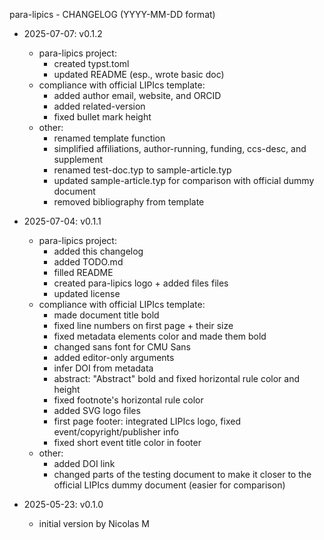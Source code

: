 para-lipics - CHANGELOG (YYYY-MM-DD format)

- 2025-07-07: v0.1.2
    - para-lipics project:
        - created typst.toml
        - updated README (esp., wrote basic doc)
    - compliance with official LIPIcs template: 
        - added author email, website, and ORCID
        - added related-version
        - fixed bullet mark height
    - other:
        - renamed template function
        - simplified affiliations, author-running, funding, ccs-desc, and supplement
        - renamed test-doc.typ to sample-article.typ
        - updated sample-article.typ for comparison with official dummy document
        - removed bibliography from template

- 2025-07-04: v0.1.1
    - para-lipics project:
        - added this changelog
        - added TODO.md
        - filled README
        - created para-lipics logo + added files files
        - updated license
    - compliance with official LIPIcs template:
        - made document title bold
        - fixed line numbers on first page + their size
        - fixed metadata elements color and made them bold
        - changed sans font for CMU Sans
        - added editor-only arguments
        - infer DOI from metadata
        - abstract: "Abstract" bold and fixed horizontal rule color and height
        - fixed footnote's horizontal rule color
        - added SVG logo files
        - first page footer: integrated LIPIcs logo, fixed event/copyright/publisher info
        - fixed short event title color in footer 
    - other:
        - added DOI link
        - changed parts of the testing document to make it closer to the official LIPIcs dummy document (easier for comparison)

- 2025-05-23: v0.1.0
    - initial version by Nicolas M